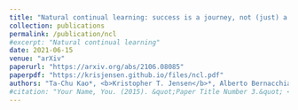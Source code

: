 ```yaml
---
title: "Natural continual learning: success is a journey, not (just) a destination"
collection: publications
permalink: /publication/ncl
#excerpt: "Natural continual learning"
date: 2021-06-15
venue: "arXiv"
paperurl: "https://arxiv.org/abs/2106.08085"
paperpdf: "https://krisjensen.github.io/files/ncl.pdf"
authors: "Ta-Chu Kao*, <b>Kristopher T. Jensen</b>*, Alberto Bernacchia, Guillaume Hennequin"
#citation: "Your Name, You. (2015). &quot;Paper Title Number 3.&quot; <i>Journal 1</i>. 1(3)."
---
```

